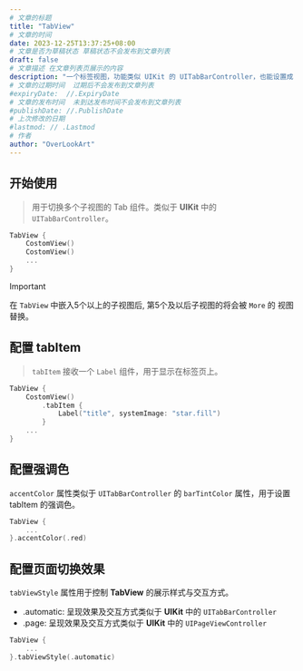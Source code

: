 ```yaml
---
# 文章的标题
title: "TabView"
# 文章的时间
date: 2023-12-25T13:37:25+08:00
# 文章是否为草稿状态 草稿状态不会发布到文章列表
draft: false
# 文章描述 在文章列表页展示的内容
description: "一个标签视图，功能类似 UIKit 的 UITabBarController，也能设置成 UIPageViewController 的效果"
# 文章的过期时间  过期后不会发布到文章列表
#expiryDate:  //.ExpiryDate
# 文章的发布时间  未到达发布时间不会发布到文章列表
#publishDate: //.PublishDate
# 上次修改的日期
#lastmod: // .Lastmod
# 作者
author: "OverLookArt"
---
```


## 开始使用

> 用于切换多个子视图的 Tab 组件。类似于 **UIKit** 中的 `UITabBarController`。

``` swift
TabView {
    CostomView()
    CostomView()
    ...
}
```

> [!IMPORTANT]
> 在 `TabView` 中嵌入5个以上的子视图后, 第5个及以后子视图的将会被 `More` 的 视图替换。

## 配置 tabItem

> `tabItem` 接收一个 `Label` 组件，用于显示在标签页上。

``` swift
TabView {
    CostomView()
        .tabItem {
            Label("title", systemImage: "star.fill")
        }
    ...
}

```

## 配置强调色

`accentColor` 属性类似于 `UITabBarController` 的 `barTintColor` 属性，用于设置 tabItem 的强调色。

``` swift
TabView {
    ...
}.accentColor(.red)
```

## 配置页面切换效果

`tabViewStyle` 属性用于控制 **TabView** 的展示样式与交互方式。

* .automatic: 呈现效果及交互方式类似于 **UIKit** 中的 `UITabBarController`
* .page: 呈现效果及交互方式类似于 **UIKit** 中的 `UIPageViewController`

``` swift
TabView {
    ...
}.tabViewStyle(.automatic)
```
